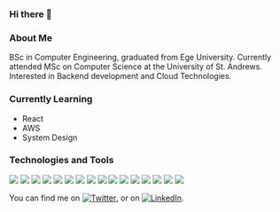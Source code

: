 ### Hi there 👋

### About Me

BSc in Computer Engineering, graduated from Ege University.
Currently attended MSc on Computer Science at the University of St. Andrews.
Interested in Backend development and Cloud Technologies.

### Currently Learning

* React
* AWS
* System Design

### Technologies and Tools


![](https://img.shields.io/badge/OS-Windows-informational?style=flat&logo=<LOGO_NAME>&logoColor=white&color=0088ff)
![](https://img.shields.io/badge/OS-Linux-informational?style=flat&logo=<LOGO_NAME>&logoColor=white&color=2bbc8a)
![](https://img.shields.io/badge/Editor-VSCode-informational?style=flat&logo=<LOGO_NAME>&logoColor=white&color=0088ff)
![](https://img.shields.io/badge/Code-Javascript-informational?style=flat&logo=<LOGO_NAME>&logoColor=white&color=ff9a03)
![](https://img.shields.io/badge/Code-Node.js-informational?style=flat&logo=<LOGO_NAME>&logoColor=white&color=00ff2a)
![](https://img.shields.io/badge/Code-Python-informational?style=flat&logo=<LOGO_NAME>&logoColor=white&color=2bbc8a)
![](https://img.shields.io/badge/Code-Java-informational?style=flat&logo=<LOGO_NAME>&logoColor=white&color=2bbc8a)
![](https://img.shields.io/badge/Code-Dart-informational?style=flat&logo=<LOGO_NAME>&logoColor=white&color=00b3ff)
![](https://img.shields.io/badge/Tools-Docker-informational?style=flat&logo=<LOGO_NAME>&logoColor=white&color=00b3ff)
![](https://img.shields.io/badge/Tools-Flutter-informational?style=flat&logo=<LOGO_NAME>&logoColor=white&color=00b3ff)
![](https://img.shields.io/badge/Tools-Firebase-informational?style=flat&logo=<LOGO_NAME>&logoColor=white&color=ff9a03)
![](https://img.shields.io/badge/Tools-Amplify-informational?style=flat&logo=<LOGO_NAME>&logoColor=white&color=ff9a03)
![](https://img.shields.io/badge/Tools-MongoDB-informational?style=flat&logo=<LOGO_NAME>&logoColor=white&color=00ff2a)
![](https://img.shields.io/badge/Tools-PostgreSQL-informational?style=flat&logo=<LOGO_NAME>&logoColor=white&color=2bbc8a) 
![](https://img.shields.io/badge/Cloud-AWS-informational?style=flat&logo=<LOGO_NAME>&logoColor=white&color=ff9a03)
![](https://img.shields.io/badge/Cloud-Azure-informational?style=flat&logo=<LOGO_NAME>&logoColor=white&color=0088ff)



You can find me on [![Twitter][1.2]][1], or on [![LinkedIn][2.2]][2].


<!--Base64 encodes-->


<!-- Icons -->

[1.2]: http://i.imgur.com/wWzX9uB.png (twitter icon without padding)
[2.2]: https://raw.githubusercontent.com/MartinHeinz/MartinHeinz/master/linkedin-3-16.png (LinkedIn icon without padding)

<!-- Links to your social media accounts -->

[1]: https://twitter.com/berkeanday
[2]: https://www.linkedin.com/in/berkeanday/

<!--
**andyanday33/andyanday33** is a ✨ _special_ ✨ repository because its `README.md` (this file) appears on your GitHub profile.

Here are some ideas to get you started:

- 🔭 I’m currently working on ...
- 🌱 I’m currently learning ...
- 👯 I’m looking to collaborate on ...
- 🤔 I’m looking for help with ...
- 💬 Ask me about ...
- 📫 How to reach me: ...
- 😄 Pronouns: ...
- ⚡ Fun fact: ...
-->
